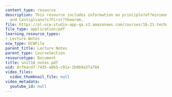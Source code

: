 ```yaml
---
content_type: resource
description: This resource includes information on principle?of?minimum?potential?energy,
  and Castigliano?s?First?theorem,
file: https://ol-ocw-studio-app-qa.s3.amazonaws.com/courses/16-21-techniques-for-structural-analysis-and-design-spring-2005/8cfeacd77435a8b5c91a1b8b8a37a784_unit10_notes.pdf
file_type: application/pdf
learning_resource_types:
- Lecture Notes
ocw_type: OCWFile
parent_title: Lecture Notes
parent_type: CourseSection
resourcetype: Document
title: unit10_notes.pdf
uid: 8cfeacd7-7435-a8b5-c91a-1b8b8a37a784
video_files:
  video_thumbnail_file: null
video_metadata:
  youtube_id: null
---
```

